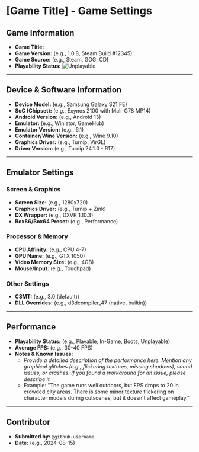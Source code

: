 # [Game Title] - Game Settings

## Game Information

*   **Game Title:**
*   **Game Version:** (e.g., 1.0.8, Steam Build #12345)
*   **Game Source:** (e.g., Steam, GOG, CD)
*   **Playability Status:** ![Unplayable](https://img.shields.io/badge/Unplayable-F44336?style=for-the-badge)

---

## Device & Software Information

*   **Device Model:** (e.g., Samsung Galaxy S21 FE)
*   **SoC (Chipset):** (e.g., Exynos 2100 with Mali-G78 MP14)
*   **Android Version:** (e.g., Android 13)
*   **Emulator:** (e.g., Winlator, GameHub)
*   **Emulator Version:** (e.g., 6.1)
*   **Container/Wine Version:** (e.g., Wine 9.10)
*   **Graphics Driver:** (e.g., Turnip, VirGL)
*   **Driver Version:** (e.g., Turnip 24.1.0 - R17)

---

## Emulator Settings

### Screen & Graphics

*   **Screen Size:** (e.g., 1280x720)
*   **Graphics Driver:** (e.g., Turnip + Zink)
*   **DX Wrapper:** (e.g., DXVK 1.10.3)
*   **Box86/Box64 Preset:** (e.g., Performance)

### Processor & Memory

*   **CPU Affinity:** (e.g., CPU 4-7)
*   **GPU Name:** (e.g., GTX 1050)
*   **Video Memory Size:** (e.g., 4GB)
*   **Mouse/Input:** (e.g., Touchpad)

### Other Settings

*   **CSMT:** (e.g., 3.0 (default))
*   **DLL Overrides:** (e.g., d3dcompiler_47 (native, builtin))

---

## Performance

*   **Playability Status:** (e.g., Playable, In-Game, Boots, Unplayable)
*   **Average FPS:** (e.g., 30-40 FPS)
*   **Notes & Known Issues:**
    *   *Provide a detailed description of the performance here. Mention any graphical glitches (e.g., flickering textures, missing shadows), sound issues, or crashes. If you found a workaround for an issue, please describe it.*
    *   Example: "The game runs well outdoors, but FPS drops to 20 in crowded city areas. There is some minor texture flickering on character models during cutscenes, but it doesn't affect gameplay."

---

## Contributor

*   **Submitted by:** `@github-username`
*   **Date:** (e.g., 2024-08-15)